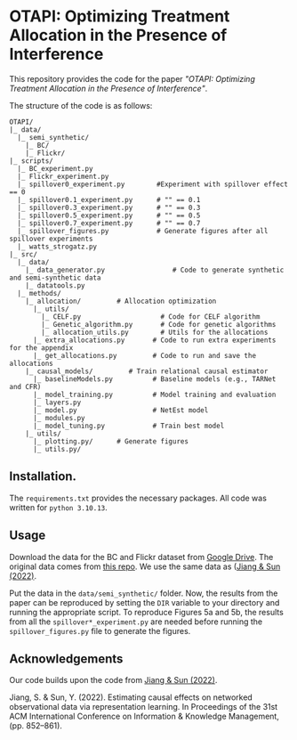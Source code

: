 # OTAPI: Optimizing Treatment Allocation in the Presence of Interference
This repository provides the code for the paper *"OTAPI: Optimizing Treatment Allocation in the Presence of Interference"*.

The structure of the code is as follows:
```
OTAPI/
|_ data/
  |_ semi_synthetic/                   
    |_ BC/
    |_ Flickr/
|_ scripts/
  |_ BC_experiment.py                    
  |_ Flickr_experiment.py
  |_ spillover0_experiment.py        #Experiment with spillover effect == 0    
  |_ spillover0.1_experiment.py      # "" == 0.1
  |_ spillover0.3_experiment.py      # "" == 0.3
  |_ spillover0.5_experiment.py      # "" == 0.5
  |_ spillover0.7_experiment.py      # "" == 0.7
  |_ spillover_figures.py            # Generate figures after all spillover experiments 
  |_ watts_strogatz.py
|_ src/
  |_ data/
    |_ data_generator.py                 # Code to generate synthetic and semi-synthetic data
    |_ datatools.py                 
  |_ methods/
    |_ allocation/         # Allocation optimization
      |_ utils/
        |_ CELF.py                    # Code for CELF algorithm
        |_ Genetic_algorithm.py       # Code for genetic algorithms
        |_ allocation_utils.py        # Utils for the allocations
      |_ extra_allocations.py       # Code to run extra experiments for the appendix
      |_ get_allocations.py         # Code to run and save the allocations
    |_ causal_models/         # Train relational causal estimator
      |_ baselineModels.py          # Baseline models (e.g., TARNet and CFR)
      |_ model_training.py          # Model training and evaluation
      |_ layers.py                  
      |_ model.py                   # NetEst model
      |_ modules.py                 
      |_ model_tuning.py            # Train best model
    |_ utils/
      |_ plotting.py/      # Generate figures
      |_ utils.py/      
```

## Installation.
The ```requirements.txt``` provides the necessary packages.
All code was written for ```python 3.10.13```.

## Usage
Download the data for the BC and Flickr dataset from [Google Drive](https://drive.google.com/drive/folders/16BDvaDuS19Tywji2xddWqV9l1GWJ6Bq1?usp=sharing). The original data comes from [this repo](https://github.com/rguo12/network-deconfounder-wsdm20).
We use the same data as ([Jiang & Sun (2022)](https://github.com/songjiang0909/Causal-Inference-on-Networked-Data). 

Put the data in the ```data/semi_synthetic/``` folder. Now, the results from the paper can be reproduced by setting the ```DIR``` variable to your directory and running the appropriate script. To reproduce Figures 5a and 5b, the results from all the ```spillover*_experiment.py``` are needed
before running the ```spillover_figures.py``` file to generate the figures.

## Acknowledgements
Our code builds upon the code from [Jiang & Sun (2022)](https://github.com/songjiang0909/Causal-Inference-on-Networked-Data). 

Jiang, S. & Sun, Y. (2022). Estimating causal effects on networked observational data via representation learning. In Proceedings of the 31st ACM International Conference on Information & Knowledge Management, (pp. 852–861).
